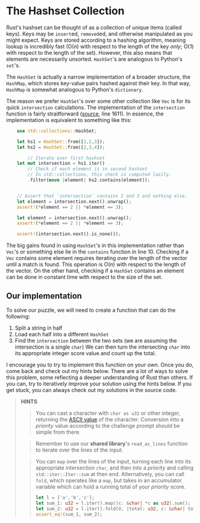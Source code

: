 # The Hashset Collection
Rust's hashset can be thought of as a collection of unique items (called keys). Keys may be `insert`ed, `removed`ed, and otherwise manipulated as you might expect. Keys are stored according to a hashing algorithm, meaning lookup is incredibly fast (O(_n_) with respect to the length of the key _only_; O(_1_) with respect to the length of the set). However, this also means that elements are necessarily unsorted. `HashSet`'s are analogous to Python's `set`'s.

The `HashSet` is actually a narrow implementation of a broader structure, the `HashMap`, which stores key-value pairs hashed against their key. In that way, `HashMap` is somewhat analogous to Python's `dictionary`.

The reason we prefer `HashSet`'s over some other collection like `Vec` is for its quick `intersection` calculations. The implementation of the `intersection` function is fairly straitforward ([source](https://github.com/rust-lang/rust/blob/master/library/std/src/collections/hash/set.rs#L1611), line 1611). In essence, the implementation is equivalent to something like this: 

```rust 
    use std::collections::HashSet;

    let hs1 = HashSet::from([1,2,3]);
    let hs2 = HashSet::from([2,3,4]);

        // Iterate over first hashset
    let mut intersection = hs1.iter()       
        // Check if each element is in second hashset
        // In std::collections, this check is computed lazily.
        .filter(move |element| hs2.contains(element));   


    // Assert that `intersection` contains 2 and 3 and nothing else.
    let element = intersection.next().unwrap();
    assert!(*element == 2 || *element == 3);

    let element = intersection.next().unwrap();
    assert!(*element == 2 || *element == 3);

    assert!(intersection.next().is_none());
```
The big gains found in using `HashSet`'s in this implementation rather than `Vec`'s or something else lie in the `contains` function in line 10. Checking if a `Vec` contains some element requires iterating over the length of the vector until a match is found. This operation is O(_n_) with respect to the length of the vector. On the other hand, checking if a `HashSet` contains an element can be done in constant time with respect to the size of the set.

## Our implementation
To solve our puzzle, we will need to create a function that can do the following:
1) Split a string in half
2) Load each half into a different `HashSet`
3) Find the `intersection` between the two sets (we are assuming the intersection is a single `char`)
We can then turn the intersecting `char` into its appropriate integer score value and count up the total.

I encourage you to try to implement this function on your own. Once you do, come back and check out my hints below. There are a lot of ways to solve this problem, some reflecting a deeper understanding of Rust than others. If you can, try to iteratively improve your solution using the hints below. If you get stuck, you can always check out my solutions in the source code.

> **HINTS**
> > You can cast a character with `char as u32` or other integer, returning the [ASCII value](https://www.cs.cmu.edu/~pattis/15-1XX/common/handouts/ascii.html) of the character. Conversion into a _priority_ value according to the challenge prompt should be simple from there.
>
> > Remember to use our **shared library**'s `read_as_lines` function to iterate over the lines of the input.
>
> > You can `map` over the lines of the input, turning each line into its appropriate intersection `char`, and then into a _priority_ and calling `std::iter::Iter::sum` at then end. Alternatively, you can call `fold`, which operates like a `map`, but takes in an accumulator variable which can hold a running total of your _priority_ score.
> > ```rust
> > let l = ['a','b','c']; 
> > let sum_1: u32 = l.iter().map(|c: &char| *c as u32).sum();
> > let sum_2: u32 = l.iter().fold(0, |total: u32, c: &char| total + (*c as u32));
> > assert_eq!(sum_1, sum_2);
> > ``````